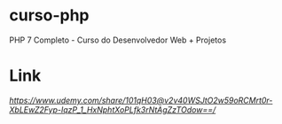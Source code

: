 # curso-php
PHP 7 Completo - Curso do Desenvolvedor Web + Projetos
# Link
_https://www.udemy.com/share/101qH03@v2v40WSJtO2w59oRCMrt0r-XbLEwZ2Fyp-IqzP_1_HxNphtXoPLfk3rNtAgZzTOdow==/_
